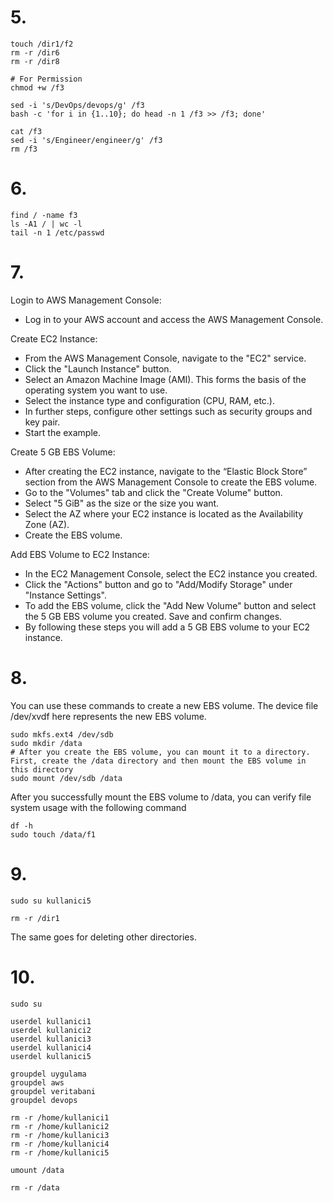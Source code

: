 
# 5.

````
touch /dir1/f2
rm -r /dir6
rm -r /dir8

# For Permission
chmod +w /f3

sed -i 's/DevOps/devops/g' /f3
bash -c 'for i in {1..10}; do head -n 1 /f3 >> /f3; done'

cat /f3
sed -i 's/Engineer/engineer/g' /f3
rm /f3
````

# 6.
```
find / -name f3
ls -A1 / | wc -l
tail -n 1 /etc/passwd
```

# 7.
Login to AWS Management Console:

* Log in to your AWS account and access the AWS Management Console.

Create EC2 Instance:

* From the AWS Management Console, navigate to the "EC2" service.
* Click the "Launch Instance" button.
* Select an Amazon Machine Image (AMI). This forms the basis of the operating system you want to use.
* Select the instance type and configuration (CPU, RAM, etc.).
* In further steps, configure other settings such as security groups and key pair.
* Start the example.

Create 5 GB EBS Volume:

* After creating the EC2 instance, navigate to the “Elastic Block Store” section from the AWS Management Console to create the EBS volume.
* Go to the "Volumes" tab and click the "Create Volume" button.
* Select "5 GiB" as the size or the size you want.
* Select the AZ where your EC2 instance is located as the Availability Zone (AZ).
* Create the EBS volume.

Add EBS Volume to EC2 Instance:

* In the EC2 Management Console, select the EC2 instance you created.
* Click the "Actions" button and go to "Add/Modify Storage" under "Instance Settings".
* To add the EBS volume, click the "Add New Volume" button and select the 5 GB EBS volume you created.
Save and confirm changes.
* By following these steps you will add a 5 GB EBS volume to your EC2 instance.

# 8.

You can use these commands to create a new EBS volume.
The device file /dev/xvdf here represents the new EBS volume.
````
sudo mkfs.ext4 /dev/sdb
sudo mkdir /data
# After you create the EBS volume, you can mount it to a directory. First, create the /data directory and then mount the EBS volume in this directory
sudo mount /dev/sdb /data
````

After you successfully mount the EBS volume to /data, you can verify file system usage with the following command
````
df -h
sudo touch /data/f1

````

# 9.

````
sudo su kullanici5
````

````
rm -r /dir1
````
The same goes for deleting other directories.


# 10.
````
sudo su
````

````
userdel kullanici1
userdel kullanici2
userdel kullanici3
userdel kullanici4
userdel kullanici5
````

````
groupdel uygulama
groupdel aws
groupdel veritabani
groupdel devops
````

````
rm -r /home/kullanici1
rm -r /home/kullanici2
rm -r /home/kullanici3
rm -r /home/kullanici4
rm -r /home/kullanici5
````

````
umount /data
````

````
rm -r /data
````


